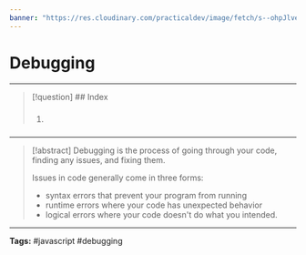 ```yaml
---
banner: "https://res.cloudinary.com/practicaldev/image/fetch/s--ohpJlve1--/c_imagga_scale,f_auto,fl_progressive,h_420,q_auto,w_1000/https://res.cloudinary.com/drquzbncy/image/upload/v1586605549/javascript_banner_sxve2l.jpg"
---
```

# Debugging
<hr> 

> [!question] ## Index
> 
>1. ###
>

<hr>

> [!abstract]
> Debugging is the process of going through your code, finding any issues, and fixing them.
> 
> Issues in code generally come in three forms: 
> * syntax errors that prevent your program from running
> * runtime errors where your code has unexpected behavior
> * logical errors where your code doesn't do what you intended.

<hr>
<b>Tags:</b> #javascript #debugging